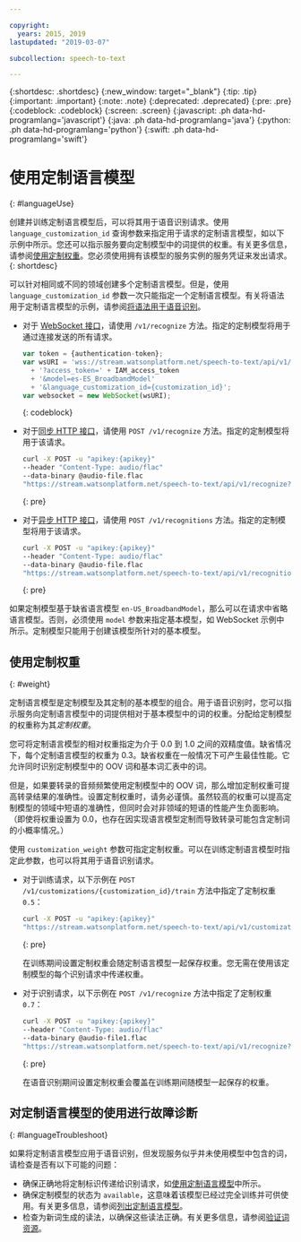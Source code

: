 ```yaml
---

copyright:
  years: 2015, 2019
lastupdated: "2019-03-07"

subcollection: speech-to-text

---
```


{:shortdesc: .shortdesc}
{:new_window: target="_blank"}
{:tip: .tip}
{:important: .important}
{:note: .note}
{:deprecated: .deprecated}
{:pre: .pre}
{:codeblock: .codeblock}
{:screen: .screen}
{:javascript: .ph data-hd-programlang='javascript'}
{:java: .ph data-hd-programlang='java'}
{:python: .ph data-hd-programlang='python'}
{:swift: .ph data-hd-programlang='swift'}

# 使用定制语言模型
{: #languageUse}

创建并训练定制语言模型后，可以将其用于语音识别请求。使用 `language_customization_id` 查询参数来指定用于请求的定制语言模型，如以下示例中所示。您还可以指示服务要向定制模型中的词提供的权重。有关更多信息，请参阅[使用定制权重](#weight)。您必须使用拥有该模型的服务实例的服务凭证来发出请求。
{: shortdesc}

可以针对相同或不同的领域创建多个定制语言模型。但是，使用 `language_customization_id` 参数一次只能指定一个定制语言模型。有关将语法用于定制语言模型的示例，请参阅[将语法用于语音识别](/docs/services/speech-to-text/grammar-use.html)。

-   对于 [WebSocket 接口](/docs/services/speech-to-text/websockets.html)，请使用 `/v1/recognize` 方法。指定的定制模型将用于通过连接发送的所有请求。

    ```javascript
    var token = {authentication-token};
    var wsURI = 'wss://stream.watsonplatform.net/speech-to-text/api/v1/recognize'
      + '?access_token=' + IAM_access_token
      + '&model=es-ES_BroadbandModel'
      + '&language_customization_id={customization_id}';
    var websocket = new WebSocket(wsURI);
    ```
    {: codeblock}
-   对于[同步 HTTP 接口](/docs/services/speech-to-text/http.html)，请使用 `POST /v1/recognize` 方法。指定的定制模型将用于该请求。

    ```bash
    curl -X POST -u "apikey:{apikey}"
    --header "Content-Type: audio/flac"
    --data-binary @audio-file.flac
    "https://stream.watsonplatform.net/speech-to-text/api/v1/recognize?language_customization_id={customization_id}"
    ```
    {: pre}
-   对于[异步 HTTP 接口](/docs/services/speech-to-text/async.html)，请使用 `POST /v1/recognitions` 方法。指定的定制模型将用于该请求。

    ```bash
    curl -X POST -u "apikey:{apikey}"
    --header "Content-Type: audio/flac"
    --data-binary @audio-file.flac
    "https://stream.watsonplatform.net/speech-to-text/api/v1/recognitions?language_customization_id={customization_id}"
    ```
    {: pre}

如果定制模型基于缺省语言模型 `en-US_BroadbandModel`，那么可以在请求中省略语言模型。否则，必须使用 `model` 参数来指定基本模型，如 WebSocket 示例中所示。定制模型只能用于创建该模型所针对的基本模型。

## 使用定制权重
{: #weight}

定制语言模型是定制模型及其定制的基本模型的组合。用于语音识别时，您可以指示服务向定制语言模型中的词提供相对于基本模型中的词的权重。分配给定制模型的权重称为其*定制权重*。

您可将定制语言模型的相对权重指定为介于 0.0 到 1.0 之间的双精度值。缺省情况下，每个定制语言模型的权重为 0.3。缺省权重在一般情况下可产生最佳性能。它允许同时识别定制模型中的 OOV 词和基本词汇表中的词。

但是，如果要转录的音频频繁使用定制模型中的 OOV 词，那么增加定制权重可提高转录结果的准确性。设置定制权重时，请务必谨慎。虽然较高的权重可以提高定制模型的领域中短语的准确性，但同时会对非领域的短语的性能产生负面影响。（即使将权重设置为 0.0，也存在因实现语言模型定制而导致转录可能包含定制词的小概率情况。）

使用 `customization_weight` 参数可指定定制权重。可以在训练定制语言模型时指定此参数，也可以将其用于语音识别请求。

-   对于训练请求，以下示例在 `POST /v1/customizations/{customization_id}/train` 方法中指定了定制权重 `0.5`：

    ```bash
    curl -X POST -u "apikey:{apikey}"
    "https://stream.watsonplatform.net/speech-to-text/api/v1/customizations/{customization_id}/train?customization_weight=0.5"
    ```
    {: pre}

    在训练期间设置定制权重会随定制语言模型一起保存权重。您无需在使用该定制模型的每个识别请求中传递权重。

-   对于识别请求，以下示例在 `POST /v1/recognize` 方法中指定了定制权重 `0.7`：

    ```bash
    curl -X POST -u "apikey:{apikey}"
    --header "Content-Type: audio/flac"
    --data-binary @audio-file1.flac
    "https://stream.watsonplatform.net/speech-to-text/api/v1/recognize?language_customization_id={customization_id}&customization_weight=0.7"
    ```
    {: pre}

    在语音识别期间设置定制权重会覆盖在训练期间随模型一起保存的权重。

## 对定制语言模型的使用进行故障诊断
{: #languageTroubleshoot}

如果将定制语言模型应用于语音识别，但发现服务似乎并未使用模型中包含的词，请检查是否有以下可能的问题：

-   确保正确地将定制标识传递给识别请求，如[使用定制语言模型](#languageUse)中所示。
-   确保定制模型的状态为 `available`，这意味着该模型已经过完全训练并可供使用。有关更多信息，请参阅[列出定制语言模型](/docs/services/speech-to-text/language-models.html#listModels-language)。
-   检查为新词生成的读法，以确保这些读法正确。有关更多信息，请参阅[验证词资源](/docs/services/speech-to-text/language-resource.html#validateModel)。
